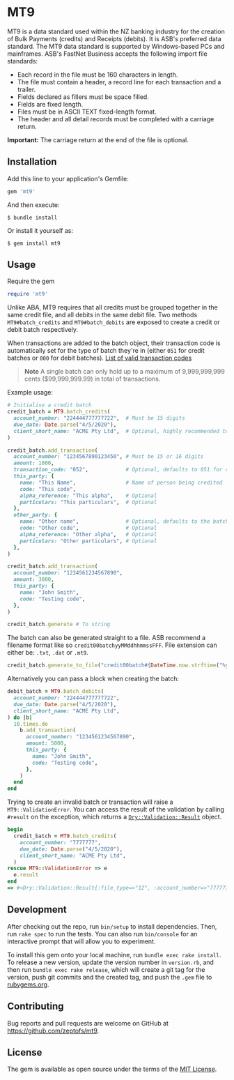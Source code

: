 # MT9

MT9 is a data standard used within the NZ banking industry for the creation of Bulk Payments (credits) and Receipts (debits). It is ASB's preferred data standard.
The MT9 data standard is supported by Windows-based PCs and mainframes. ASB's FastNet Business accepts the following import file standards:
- Each record in the file must be 160 characters in length.
- The file must contain a header, a record line for each transaction and a trailer.
- Fields declared as fillers must be space filled.
- Fields are fixed length.
- Files must be in ASCII TEXT fixed-length format.
- The header and all detail records must be completed with a carriage return.

**Important:** The carriage return at the end of the file is optional.

## Installation

Add this line to your application's Gemfile:

```ruby
gem 'mt9'
```

And then execute:

    $ bundle install

Or install it yourself as:

    $ gem install mt9

## Usage

Require the gem

```ruby
require 'mt9'
```

Unlike ABA, MT9 requires that all credits must be grouped together in the same credit file, and all debits in the same debit file. Two methods `MT9#batch_credits` and `MT9#batch_debits` are exposed to create a credit or debit batch respectively.

When transactions are added to the batch object, their transaction code is automatically set for the type of batch they're in (either `051` for credit batches or `000` for debit batches). [List of valid transaction codes](https://github.com/zeptofs/mt9/blob/main/lib/mt9/values.rb#L14)

> **Note**
> A single batch can only hold up to a maximum of 9,999,999,999 cents ($99,999,999.99) in total of transactions.

Example usage:
```ruby
# Initialise a credit batch
credit_batch = MT9.batch_credits(
  account_number: "224444777777722",  # Must be 15 digits
  due_date: Date.parse("4/5/2020"),
  client_short_name: "ACME Pty Ltd",  # Optional, highly recommended to fill
)

credit_batch.add_transaction(
  account_number: "1234567890123450", # Must be 15 or 16 digits
  amount: 1000,
  transaction_code: "052",            # Optional, defaults to 051 for credit batches, 000 for debit batches
  this_party: {
    name: "This Name",                # Name of person being credited
    code: "This code",
    alpha_reference: "This alpha",    # Optional
    particulars: "This particulars",  # Optional
  },
  other_party: {
    name: "Other name",               # Optional, defaults to the batch's client_short_name
    code: "Other code",               # Optional
    alpha_reference: "Other alpha",   # Optional
    particulars: "Other particulars", # Optional
  },
)

credit_batch.add_transaction(
  account_number: "1234561234567890",
  amount: 3000,
  this_party: {
    name: "John Smith",
    code: "Testing code",
  },
)

credit_batch.generate # To string
```

The batch can also be generated straight to a file. ASB recommend a filename format like so `credit00batchyyMMddhhmmssFFF`. File extension can either be: `.txt`, `.dat` or `.mt9`.
```ruby
credit_batch.generate_to_file("credit00batch#{DateTime.now.strftime("%y%m%d%H%M%S%L")}.mt9")
```

Alternatively you can pass a block when creating the batch:
```ruby
debit_batch = MT9.batch_debits(
  account_number: "224444777777722",
  due_date: Date.parse("4/5/2020"),
  client_short_name: "ACME Pty Ltd",
) do |b|
  10.times.do
    b.add_transaction(
      account_number: "1234561234567890",
      amount: 5000,
      this_party: {
        name: "John Smith",
        code: "Testing code",
      },
    )
  end
end
```

Trying to create an invalid batch or transaction will raise a `MT9::ValidationError`. You can access the result of the validation by calling `#result` on the exception, which returns a [`Dry::Validation::Result`](https://rubydoc.info/gems/dry-validation/Dry/Validation/Result) object.

```ruby
begin
  credit_batch = MT9.batch_credits(
    account_number: "7777777",
    due_date: Date.parse("4/5/2020"),
    client_short_name: "ACME Pty Ltd",
  )
rescue MT9::ValidationError => e
  e.result
end
=> #<Dry::Validation::Result{:file_type=>"12", :account_number=>"7777777", :due_date=>#<Date: 2020-05-04 ((2458974j,0s,0n),+0s,2299161j)>, :client_short_name=>"ACME Pty Ltd"} errors={:account_number=>["length must be 15"]}>
```

## Development

After checking out the repo, run `bin/setup` to install dependencies. Then, run `rake spec` to run the tests. You can also run `bin/console` for an interactive prompt that will allow you to experiment.

To install this gem onto your local machine, run `bundle exec rake install`. To release a new version, update the version number in `version.rb`, and then run `bundle exec rake release`, which will create a git tag for the version, push git commits and the created tag, and push the `.gem` file to [rubygems.org](https://rubygems.org).

## Contributing

Bug reports and pull requests are welcome on GitHub at https://github.com/zeptofs/mt9.

## License

The gem is available as open source under the terms of the [MIT License](https://opensource.org/licenses/MIT).
